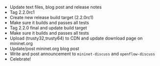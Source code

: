 * Update text files, blog post and release notes
* Tag 2.2.0rc1
* Create new release build target (2.2.0rc1)
* Make sure it builds and passes all tests
* Tag 2.2.0 final and update build target
* Make sure it builds and passes all tests
* Upload (trusty32,trusty64) to CDN and update download page on mininet.org
* Update/post mininet.org blog post
* Write and post announcement to `mininet-discuss` and `openflow-discuss`
* Celebrate!

